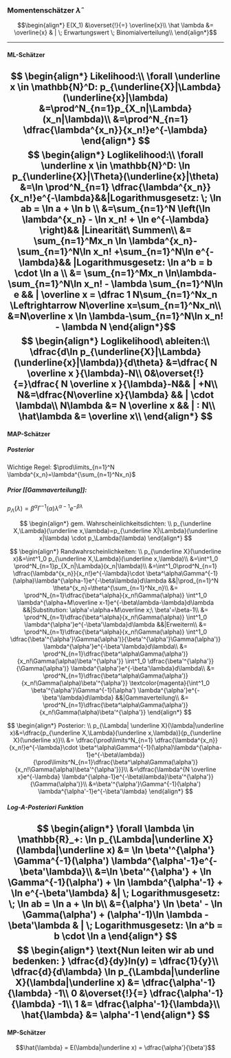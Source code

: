 
### Momentenschätzer $\hat \lambda$

$$\begin{align*}
    E(X_1) &\overset{!}{=} \overline{x}\\
    \hat \lambda &= \overline{x} & | \; Erwartungswert \; Binomialverteilung\\
\end{align*}$$

--------------

#### ML-Schätzer
$$
\begin{align*}
    Likelihood:\\
    \forall \underline x \in \mathbb{N}^D: p_{\underline{X}|\Lambda}(\underline{x}|\lambda) &=\prod^N_{n=1}p_{X_n|\Lambda}(x_n|\lambda)\\
    &=\prod^N_{n=1} \dfrac{\lambda^{x_n}}{x_n!}e^{-\lambda}
\end{align*}
$$
$$
\begin{align*}
	Loglikelihood:\\
	\forall \underline x \in \mathbb{N}^D: \ln p_{\underline{X}|\Theta}(\underline{x}|\theta) &=\ln \prod^N_{n=1} \dfrac{\lambda^{x_n}}{x_n!}e^{-\lambda}&&|Logarithmusgesetz: \; \ln ab = \ln a + \ln b \\
	&=\sum_{n=1}^N \left(\ln \lambda^{x_n} - \ln x_n! + \ln e^{-\lambda}  \right)&& |Linearität\ Summen\\
	&= \sum_{n=1}^Mx_n \ln \lambda^{x_n}-\sum_{n=1}^N\ln x_n! +\sum_{n=1}^N\ln e^{-\lambda}&& |Logarithmusgesetz: \ln a^b = b \cdot \ln a \\
	&= \sum_{n=1}^Mx_n \ln\lambda-\sum_{n=1}^N\ln x_n! - \lambda \sum_{n=1}^N\ln e && | \overline x = \dfrac 1 N\sum_{n=1}^Nx_n \Leftrightarrow N\overline x=\sum_{n=1}^Nx_n\\
	&=N\overline x \ln \lambda-\sum_{n=1}^N\ln x_n! - \lambda N
\end{align*}$$
$$
\begin{align*}
	Loglikelihood\ ableiten:\\
	\dfrac{d\ln p_{\underline{X}|\Lambda}(\underline{x}|\lambda)}{d\theta} &=\dfrac{ N \overline x }{\lambda}-N\\
	0&\overset{!}{=}\dfrac{ N \overline x }{\lambda}-N&& | +N\\
	N&=\dfrac{N\overline x}{\lambda} && | \cdot \lambda\\
	N\lambda &= N \overline x && | : N\\
	\hat\lambda &= \overline x\\
\end{align*}
$$
-------------------------

#### MAP-Schätzer
##### Posterior

Wichtige Regel: $\prod\limits_{n=1}^N \lambda^{x_n}=\lambda^{\sum_{n=1}^Nx_n}$
##### Prior [[Gammaverteilung]]:
$p_\Lambda(\lambda)=\beta^\alpha\Gamma^{-1}(\alpha)\lambda^{\alpha-1}e^{-\beta\lambda}$

$$
\begin{align*}
gem. Wahrscheinlichkeitsdichten: \\
p_{\underline X,\Lambda}(\underline x,\lambda)=p_{\underline X|\Lambda}(\underline x|\lambda) \cdot p_\Lambda(\lambda)
\end{align*}
$$

$$
\begin{align*}
	Randwahrscheinlichkeiten: \\
	p_{\underline X}(\underline x)&=\int^1_0 p_{\underline X,\Lambda}(\underline x,\lambda)\\
	&=\int^1_0 \prod^N_{n=1}p_{X_n|\Lambda}(x_n|\lambda)\\
    &=\int^1_0\prod^N_{n=1} \dfrac{\lambda^{x_n}}{x_n!}e^{-\lambda}\cdot \beta^\alpha\Gamma^{-1}(\alpha)\lambda^{\alpha-1}e^{-\beta\lambda}d\lambda &&|\prod_{n=1}^N \theta^{x_n}=\theta^{\sum_{n=1}^Nx_n}\\
	&= \prod^N_{n=1}\dfrac{\beta^\alpha}{x_n!\Gamma(\alpha)} \int^1_0 \lambda^{\alpha+M\overline x-1}e^{-\beta\lambda-\lambda}d\lambda &&|Substitution: \alpha'=\alpha+M\overline x;\ \beta'=\beta-1\\
	&= \prod^N_{n=1}\dfrac{\beta^\alpha}{x_n!\Gamma(\alpha)} \int^1_0 \lambda^{\alpha'}e^{-\beta'\lambda}d\lambda &&|Erweitern\\
	&= \prod^N_{n=1}\dfrac{\beta^\alpha}{x_n!\Gamma(\alpha)} \int^1_0 \dfrac{\beta'^{\alpha'}\Gamma(\alpha')}{\beta'^{\alpha'}\Gamma(\alpha')} \lambda^{\alpha'}e^{-\beta'\lambda}d\lambda\\
	&= \prod^N_{n=1}\dfrac{\beta^\alpha\Gamma(\alpha')}{x_n!\Gamma(\alpha)\beta'^{\alpha'}} \int^1_0 \dfrac{\beta'^{\alpha'}}{\Gamma(\alpha')} \lambda^{\alpha'}e^{-\beta'\lambda}d\lambda\\
	&= \prod^N_{n=1}\dfrac{\beta^\alpha\Gamma(\alpha')}{x_n!\Gamma(\alpha)\beta'^{\alpha'}} \textcolor{magenta}{\int^1_0 \beta'^{\alpha'}\Gamma^{-1}(\alpha') \lambda^{\alpha'}e^{-\beta'\lambda}d\lambda} &&|Gammaverteilung\\
	&= \prod^N_{n=1}\dfrac{\beta^\alpha\Gamma(\alpha')}{x_n!\Gamma(\alpha)\beta'^{\alpha'}}
\end{align*}
$$
 
$$
\begin{align*}
Posterior: \\
p_{\Lambda| \underline X}(\lambda|\underline x)&=\dfrac{p_{\underline X,\Lambda}(\underline x,\lambda)}{p_{\underline X}(\underline x)}\\
	&= \dfrac{\prod\limits^N_{n=1} \dfrac{\lambda^{x_n}}{x_n!}e^{-\lambda}\cdot \beta^\alpha\Gamma^{-1}(\alpha)\lambda^{\alpha-1}e^{-\beta\lambda}}{\prod\limits^N_{n=1}\dfrac{\beta^\alpha\Gamma(\alpha')}{x_n!\Gamma(\alpha)\beta'^{\alpha'}}}\\
		&=\dfrac{\lambda^{N \overline x}e^{-\lambda} \lambda^{\alpha-1}e^{-\beta\lambda}\beta'^{\alpha'}}{\Gamma(\alpha')}\\
	&=\beta'^{\alpha'}\Gamma^{-1}(\alpha') \lambda^{\alpha'-1}e^{-\beta'\lambda}
\end{align*}
$$

##### Log-A-Posteriori Funktion
$$
\begin{align*}
    \forall \lambda \in \mathbb{R}_+: \ln p_{\Lambda|\underline X}(\lambda|\underline x) &= \ln \beta'^{\alpha'} \Gamma^{-1}(\alpha') \lambda^{\alpha'-1}e^{-\beta'\lambda}\\
    &=\ln \beta'^{\alpha'} + \ln \Gamma^{-1}(\alpha') + \ln \lambda^{\alpha'-1} + \ln e^{-\beta'\lambda} &| \; Logarithmusgesetz: \; \ln ab = \ln a + \ln b\\
    &={\alpha'} \ln \beta' - \ln \Gamma(\alpha') + (\alpha'-1)\ln \lambda -\beta'\lambda & | \; Logarithmusgesetz: \ln a^b = b \cdot \ln a 
\end{align*}
$$
$$
\begin{align*}
    \text{Nun leiten wir ab und bedenken: } \dfrac{d}{dy}ln(y) = \dfrac{1}{y}\\
    \dfrac{d}{d\lambda} \ln p_{\Lambda|\underline X}(\lambda|\underline x) &= \dfrac{\alpha'-1}{\lambda} -1\\
    0 &\overset{!}{=} \dfrac{\alpha'-1}{\lambda} -1\\
    1 &= \dfrac{\alpha'-1}{\lambda}\\
    \hat{\lambda} &= \alpha'-1
\end{align*}
$$
-------------------

#### MP-Schätzer

$$\hat{\lambda} = E(\lambda|\underline x) = \dfrac{\alpha'}{\beta'}$$